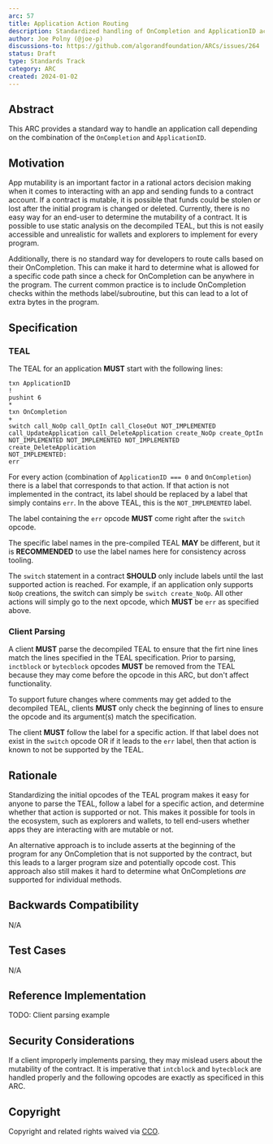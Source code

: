 ```yaml
---
arc: 57
title: Application Action Routing
description: Standardized handling of OnCompletion and ApplicationID actions
author: Joe Polny (@joe-p)
discussions-to: https://github.com/algorandfoundation/ARCs/issues/264
status: Draft
type: Standards Track
category: ARC
created: 2024-01-02
---
```


## Abstract
This ARC provides a standard way to handle an application call depending on the combination of the `OnCompletion` and `ApplicationID`.

## Motivation
App mutability is an important factor in a rational actors decision making when it comes to interacting with an app and sending funds to a contract account. If a contract is mutable, it is possible that funds could be stolen or lost after the initial program is changed or deleted. Currently, there is no easy way for an end-user to determine the mutability of a contract. It is possible to use static analysis on the decompiled TEAL, but this is not easily accessible and unrealistic for wallets and explorers to implement for every program.

Additionally, there is no standard way for developers to route calls based on their OnCompletion. This can make it hard to determine what is allowed for a specific code path since a check for OnCompletion can be anywhere in the program. The current common practice is to include OnCompletion checks within the methods label/subroutine, but this can lead to a lot of extra bytes in the program.  

## Specification

### TEAL
The TEAL for an application **MUST** start with the following lines:

```
txn ApplicationID
!
pushint 6
*
txn OnCompletion
+
switch call_NoOp call_OptIn call_CloseOut NOT_IMPLEMENTED call_UpdateApplication call_DeleteApplication create_NoOp create_OptIn NOT_IMPLEMENTED NOT_IMPLEMENTED NOT_IMPLEMENTED create_DeleteApplication
NOT_IMPLEMENTED:
err
```

For every action (combination of `ApplicationID === 0` and `OnCompletion`) there is a label that corresponds to that action. If that action is not implemented in the contract, its label should be replaced by a label that simply contains `err`. In the above TEAL, this is the `NOT_IMPLEMENTED` label.

The label containing the `err` opcode **MUST** come right after the `switch` opcode.

The specific label names in the pre-compiled TEAL **MAY** be different, but it is **RECOMMENDED** to use the label names here for consistency across tooling.

The `switch` statement in a contract **SHOULD** only include labels until the last supported action is reached. For example, if an application only supports `NoOp` creations, the switch can simply be `switch create_NoOp`. All other actions will simply go to the next opcode, which **MUST** be `err` as specified above.

### Client Parsing

A client **MUST** parse the decompiled TEAL to ensure that the firt nine lines match the lines specified in the TEAL specification. Prior to parsing, `inctblock` or `bytecblock` opcodes **MUST** be removed from the TEAL because they may come before the opcode in this ARC, but don't affect functionality.

To support future changes where comments may get added to the decompiled TEAL, clients **MUST** only check the beginning of lines to ensure the opcode and its argument(s) match the specification.

The client **MUST** follow the label for a specific action. If that label does not exist in the `switch` opcode OR if it leads to the `err` label, then that action is known to not be supported by the TEAL.

## Rationale
Standardizing the initial opcodes of the TEAL program makes it easy for anyone to parse the TEAL, follow a label for a specific action, and determine whether that action is supported or not. This makes it possible for tools in the ecosystem, such as explorers and wallets, to tell end-users whether apps they are interacting with are mutable or not.

An alternative approach is to include asserts at the beginning of the program for any OnCompletion that is not supported by the contract, but this leads to a larger program size and potentially opcode cost. This approach also still makes it hard to determine what OnCompletions *are* supported for individual methods.

## Backwards Compatibility
N/A

## Test Cases
N/A

## Reference Implementation
TODO: Client parsing example

## Security Considerations
If a client improperly implements parsing, they may mislead users about the mutability of the contract. It is imperative that `intcblock` and `bytecblock` are handled properly and the following opcodes are exactly as specificed in this ARC.

## Copyright
Copyright and related rights waived via <a href="https://creativecommons.org/publicdomain/zero/1.0/">CCO</a>.
